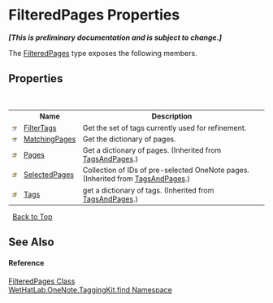 # FilteredPages Properties
 _**\[This is preliminary documentation and is subject to change.\]**_

The <a href="7f546c1f-e562-e088-88e0-8a854b71cada">FilteredPages</a> type exposes the following members.


## Properties
&nbsp;<table><tr><th></th><th>Name</th><th>Description</th></tr><tr><td>![Public property](media/pubproperty.gif "Public property")</td><td><a href="2fd07ec1-aebb-ece3-0680-d0f236dc4454">FilterTags</a></td><td>
Get the set of tags currently used for refinement.</td></tr><tr><td>![Public property](media/pubproperty.gif "Public property")</td><td><a href="bc8e263b-9df1-c4f7-6502-952ba3bddf63">MatchingPages</a></td><td>
Get the dictionary of pages.</td></tr><tr><td>![Protected property](media/protproperty.gif "Protected property")</td><td><a href="a19ad079-12a2-f9d0-626e-ba9de4d11f62">Pages</a></td><td>
Get a dictionary of pages.
 (Inherited from <a href="55690233-0343-b962-e73d-0385d0bc7865">TagsAndPages</a>.)</td></tr><tr><td>![Protected property](media/protproperty.gif "Protected property")</td><td><a href="b97bcb5d-4087-6396-fa22-d6cf7e4812e0">SelectedPages</a></td><td>
Collection of IDs of pre-selected OneNote pages.
 (Inherited from <a href="55690233-0343-b962-e73d-0385d0bc7865">TagsAndPages</a>.)</td></tr><tr><td>![Protected property](media/protproperty.gif "Protected property")</td><td><a href="0314d54a-9714-e4f0-51e2-d798cced1a63">Tags</a></td><td>
get a dictionary of tags.
 (Inherited from <a href="55690233-0343-b962-e73d-0385d0bc7865">TagsAndPages</a>.)</td></tr></table>&nbsp;
<a href="#filteredpages-properties">Back to Top</a>

## See Also


#### Reference
<a href="7f546c1f-e562-e088-88e0-8a854b71cada">FilteredPages Class</a><br /><a href="0e3a8efd-07d2-1709-b1cd-709153222081">WetHatLab.OneNote.TaggingKit.find Namespace</a><br />